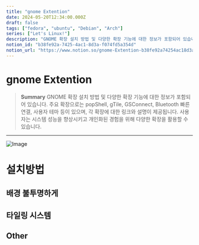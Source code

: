 ```yaml
---
title: "gnome Extention"
date: 2024-05-20T12:34:00.000Z
draft: false
tags: ["fedora", "ubuntu", "Debian", "Arch"]
series: ["Let's Linux!"]
description: "GNOME 확장 설치 방법 및 다양한 확장 기능에 대한 정보가 포함되어 있습니다. 주요 확장으로는 popShell, gTile, GSConnect, Bluetooth 빠른 연결, 사용자 테마 등이 있으며, 각 확장에 대한 링크와 설명이 제공됩니다. 사용자는 시스템 성능을 향상시키고 개인화된 경험을 위해 다양한 확장을 활용할 수 있습니다."
notion_id: "b38fe92a-7425-4ac1-8d3a-f074fd5a354d"
notion_url: "https://www.notion.so/gnome-Extention-b38fe92a74254ac18d3af074fd5a354d"
---
```


# gnome Extention

> **Summary**
> GNOME 확장 설치 방법 및 다양한 확장 기능에 대한 정보가 포함되어 있습니다. 주요 확장으로는 popShell, gTile, GSConnect, Bluetooth 빠른 연결, 사용자 테마 등이 있으며, 각 확장에 대한 링크와 설명이 제공됩니다. 사용자는 시스템 성능을 향상시키고 개인화된 경험을 위해 다양한 확장을 활용할 수 있습니다.

---

![Image](https://prod-files-secure.s3.us-west-2.amazonaws.com/09ccd4d5-876c-4bba-bbdf-cc77a0a11257/e34802ed-7da8-4d93-a1a0-c5b33cb74566/Untitled.png?X-Amz-Algorithm=AWS4-HMAC-SHA256&X-Amz-Content-Sha256=UNSIGNED-PAYLOAD&X-Amz-Credential=ASIAZI2LB4662LK4HN47%2F20250724%2Fus-west-2%2Fs3%2Faws4_request&X-Amz-Date=20250724T083600Z&X-Amz-Expires=3600&X-Amz-Security-Token=IQoJb3JpZ2luX2VjEAAaCXVzLXdlc3QtMiJIMEYCIQDTq7s2nsq1Ljtw0CdCTD9B1Iy2Th6fjagooJ5k5f%2FIBwIhAO7ZKaefZ9pqia7YRVvWjUn2Ptq1HAk5T8LBwm9vQSuwKv8DCCkQABoMNjM3NDIzMTgzODA1Igxy9a3gHIcE8DObZFQq3APjDhm1JYDDxhkeECiqCZW5IvpzAPCXTCrvnzX52GJoBr4hfSHnydfJr%2BZrbRoH%2FvQYA%2B7CLdumDtKB%2BHh4PXqNhakHkyg7BT8Y2B9AQN7Sgh3epgfMiGv6w%2BjGtmya62aE8JE9hTssGFjzBwQOPare6OxgGWNQ5DEi8fIi2yVkjq5oy1GG3quEeWqn9fNKA2nw1o4IJJ3Xh8FHjpAH%2BSEPayVPTeaSDm3e9QrY3gnAXaoDQbA3Cad%2BT%2FuouXvySWy61FZs395vHWEQQc8zItHQCDiEOWtRZIXklp0NNCZTfDpRXIQgn2WeK9dufDYiEDhZWJXyIMo0zHB3Ak8iSUotc3QQu32SnDBUmBQyJXhJku%2F8qpcjxTWT3vGo2sb6ylL9BVEwi7fL0y36P2QAlB0Vl2csdJBRoktVLZbgQgwHDVznrFheyqw2Q4mXSU5sokFwO4RKoQtpUxuECVf7wQrGU94WtsYB%2FpxeXs2iLOxBr497AqaXkTHIWzbfWhOPN9eSqbgFJIe2ETHKQrRSBezP6Jrzyb%2FWR6D7cX4taOXgYIS5NABn2Qwx%2FMvVySIEibm%2FVcvMC1BrJ9bqThnocPqPTSrHyJh4gu9g5fb7XZD%2FWpPBI5CZJgJi9PoN5jDOzofEBjqkAU2OkN93LLio%2BdlU0PFPlifBhVeSLkvumNhpy9X0exiENGItdldcwiXe4LVJQlHa2z7WxxwQ%2BPLjyDx%2BIDSXpnF63aVi33q7lzrxx8ijbMpFh3MQ447Tu5vmaiGdVs2iIX%2B4VcGQ96DStITAHfM3i4sMDBZvgFO40ceUgO72Y6mxa0KWS4bZv7WIwWRgDVR0Gyw%2FO%2FjIj5%2BaWmADkn2e6GpKL6NR&X-Amz-Signature=4f29d5f9cb881d5958d34559cae0fee2836b9ceb08a74dc64a80e982cc1a4dd6&X-Amz-SignedHeaders=host&x-amz-checksum-mode=ENABLED&x-id=GetObject)

# 설치방법

## 배경 불투명하게

## 타일링 시스템

## Other

